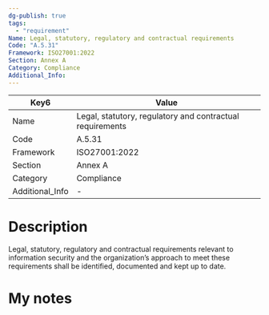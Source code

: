```yaml
---
dg-publish: true
tags:
  - "requirement"
Name: Legal, statutory, regulatory and contractual requirements
Code: "A.5.31"
Framework: ISO27001:2022
Section: Annex A
Category: Compliance
Additional_Info: 
---
```


<div><table class="dataview table-view-table"><thead class="table-view-thead"><tr class="table-view-tr-header"><th class="table-view-th"><span>Key</span><span class="dataview small-text">6</span></th><th class="table-view-th"><span>Value</span></th></tr></thead><tbody class="table-view-tbody"><tr><td><span>Name</span></td><td><span>Legal, statutory, regulatory and contractual requirements</span></td></tr><tr><td><span>Code</span></td><td><span>A.5.31</span></td></tr><tr><td><span>Framework</span></td><td><span>ISO27001:2022</span></td></tr><tr><td><span>Section</span></td><td><span>Annex A</span></td></tr><tr><td><span>Category</span></td><td><span>Compliance</span></td></tr><tr><td><span>Additional_Info</span></td><td><span>-</span></td></tr></tbody></table></div>

# Description

Legal, statutory, regulatory and contractual requirements relevant to information security and the organization’s approach to meet these requirements shall be identified, documented and kept up to date.

# My notes

